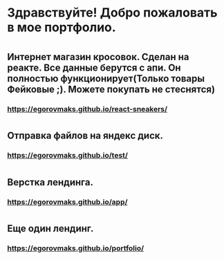 # Здравствуйте! Добро пожаловать в мое портфолио. 
#
#


## Интернет магазин кросовок. Сделан на реакте. Все данные берутся с апи. Он полностью функционирует(Только товары Фейковые ;). Можете покупать не стеснятся)
### https://egorovmaks.github.io/react-sneakers/
#
#

## Отправка файлов на яндекс диск.
### https://egorovmaks.github.io/test/
#
#

## Верстка лендинга.    
### https://egorovmaks.github.io/app/
#
#

## Еще один лендинг.   
### https://egorovmaks.github.io/portfolio/
